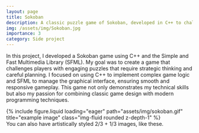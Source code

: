 ```yaml
---
layout: page
title: Sokoban
description: A classic puzzle game of Sokoban, developed in C++ to challenge players with intricate levels where they push boxes to designated locations.
img: /assets/img/Sokoban.jpg
importance: 3
category: Side project
---
```

In this project, I developed a Sokoban game using C++ and the Simple and Fast Multimedia Library (SFML). My goal was to create a game that challenges players with engaging puzzles that require strategic thinking and careful planning. I focused on using C++ to implement complex game logic and SFML to manage the graphical interface, ensuring smooth and responsive gameplay. This game not only demonstrates my technical skills but also my passion for combining classic game design with modern programming techniques.


<div class="row justify-content-sm-center">
    <div class="col-sm-10 mt-12 mt-md-0">
        {% include figure.liquid loading="eager" path="assets/img/sokoban.gif" title="example image" class="img-fluid rounded z-depth-1" %}
    </div>
</div>
<div class="caption">
    You can also have artistically styled 2/3 + 1/3 images, like these.
</div>

